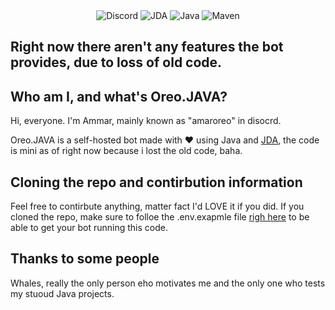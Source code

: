 <div align="center">
  <img alt="Discord" src="https://img.shields.io/discord/1287429014067085312?style=for-the-badge&link=https%3A%2F%2Fdiscord.gg%2F4s9YUyJaSW">
  <img alt="JDA" src="https://img.shields.io/badge/JDA-Discord%20API-5865F2?style=for-the-badge&logo=java&logoColor=white">
  <img alt="Java" src="https://img.shields.io/badge/Java-ED8B00?style=for-the-badge&logo=openjdk&logoColor=white">
  <img alt="Maven" src="https://img.shields.io/badge/Maven-C71A36?style=for-the-badge&logo=apachemaven&logoColor=white">
</div>

## Right now there aren't any features the bot provides, due to loss of old code.

## Who am I, and what's Oreo.JAVA?
Hi, everyone.
I'm Ammar, mainly known as "amaroreo" in disocrd.

Oreo.JAVA is a self-hosted bot made with ❤️ using Java and [JDA](https://github.com/discord-jda/JDA), the code is mini as of right now because i lost the old code, baha.

## Cloning the repo and contirbution information
Feel free to contirbute anything, matter fact I'd LOVE it if you did.
If you cloned the repo, make sure to folloe the .env.exapmle file [righ here](https://github.com/AmarKherala/OreoJava/blob/main/src%2Fmain%2Fres%2F.env.example) to be able to get your bot running  this code.

## Thanks to some people
Whales, really the only person eho motivates me and the only one who tests my stuoud Java projects.

